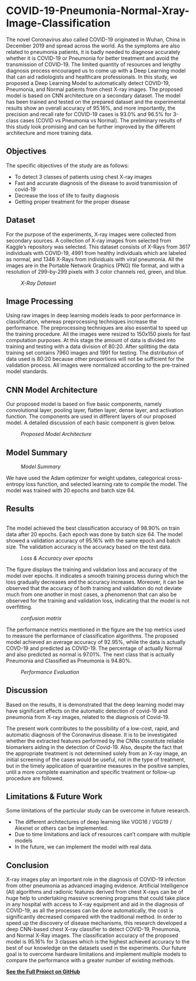 # COVID-19-Pneumonia-Normal-Xray-Image-Classification

<!-- wp:paragraph -->
<p>The novel Coronavirus also called COVID-19 originated in Wuhan, China in December 2019 and spread across the world. As the symptoms are also related to pneumonia patients, it is badly needed to diagnose accurately whether it is COVID-19 or Pneumonia for better treatment and avoid the transmission of COVID-19. The limited quantity of resources and lengthy diagnosis process encouraged us to come up with a Deep Learning model that can aid radiologists and healthcare professionals. In this study, we proposed a Deep Learning Model to automatically detect COVID-19, Pneumonia, and Normal patients from chest X-ray images. The proposed model is based on CNN architecture on a secondary dataset. The model has been trained and tested on the prepared dataset and the experimental results show an overall accuracy of 95.16%, and more importantly, the precision and recall rate for COVID-19 cases is 93.0% and 96.5% for 3-class cases (COVID vs Pneumonia vs Normal). The preliminary results of this study look promising and can be further improved by the different architecture and more training data.</p>
<!-- /wp:paragraph -->

<!-- wp:heading -->
<h2>Objectives</h2>
<!-- /wp:heading -->

<!-- wp:paragraph -->
<p>The specific objectives of the study are as follows:</p>
<!-- /wp:paragraph -->

<!-- wp:list -->
<ul><li>To detect 3 classes of patients using chest X-ray images</li><li>Fast and accurate diagnosis of the disease to avoid transmission of covid-19</li><li>Decrease the loss of life to faulty diagnosis</li><li>Getting proper treatment for the proper disease</li></ul>
<!-- /wp:list -->

<!-- wp:heading -->
<h2>Dataset</h2>
<!-- /wp:heading -->

<!-- wp:paragraph -->
<p>For the purpose of the experiments, X-ray images were collected from secondary sources. A collection of X-ray images from selected from Kaggle’s repository was selected. This dataset consists of X-Rays from 3617 individuals with COVID-19, 4991 from healthy individuals which are labeled as normal, and 1346 X-Rays from individuals with viral pneumonia. All the images are in the Portable Network Graphics (PNG) file format, and with a resolution of 299-by-299 pixels with 3 color channels red, green, and blue.</p>
<!-- /wp:paragraph -->

<!-- wp:image {"align":"center","id":79,"sizeSlug":"full","linkDestination":"none"} -->
<figure class="wp-block-image aligncenter size-full"><img src="https://shahriaralamrakib.com/cv/wp-content/uploads/2022/09/x-ray.png" alt="" class="wp-image-79"/><figcaption><em>X-Ray Dataset</em></figcaption></figure>
<!-- /wp:image -->

<!-- wp:heading -->
<h2>Image Processing</h2>
<!-- /wp:heading -->

<!-- wp:paragraph -->
<p>Using raw images in deep learning models leads to poor performance in classification, whereas preprocessing techniques increase the performance. The preprocessing techniques are also essential to speed up the training procedure. All the images were resized to 150x150 pixels for fast computation purposes. At this stage the amount of data is divided into training and testing with a data division of 80:20. After splitting the data training set contains 7960 images and 1991 for testing. The distribution of data used is 80:20 because other proportions will not be sufficient for the validation process. All images were normalized according to the pre-trained model standards.</p>
<!-- /wp:paragraph -->

<!-- wp:heading -->
<h2><strong>CNN Model Architecture</strong></h2>
<!-- /wp:heading -->

<!-- wp:paragraph -->
<p>Our proposed model is based on five basic components, namely convolutional layer, pooling layer, flatten layer, dense layer, and activation function. The components are used in different layers of our proposed model. A detailed discussion of each basic component is given below.</p>
<!-- /wp:paragraph -->

<!-- wp:image {"id":80,"sizeSlug":"large","linkDestination":"none"} -->
<figure class="wp-block-image size-large"><img src="https://shahriaralamrakib.com/cv/wp-content/uploads/2022/09/covid-model-1024x523.png" alt="" class="wp-image-80"/><figcaption><em>Proposed Model Architecture</em></figcaption></figure>
<!-- /wp:image -->

<!-- wp:heading -->
<h2>Model Summary</h2>
<!-- /wp:heading -->

<!-- wp:image {"align":"center","id":81,"sizeSlug":"large","linkDestination":"none"} -->
<figure class="wp-block-image aligncenter size-large"><img src="https://shahriaralamrakib.com/cv/wp-content/uploads/2022/09/Screenshot_952-1024x474.png" alt="" class="wp-image-81"/><figcaption><em>Model Summary</em></figcaption></figure>
<!-- /wp:image -->

<!-- wp:paragraph -->
<p>We have used the Adam optimizer for weight updates, categorical cross-entropy loss function, and selected learning rate to compile the model. The model was trained with 20 epochs and batch size 64.</p>
<!-- /wp:paragraph -->

<!-- wp:heading -->
<h2>Results </h2>
<!-- /wp:heading -->

<!-- wp:image {"align":"center","id":83,"sizeSlug":"large","linkDestination":"none"} -->
<figure class="wp-block-image aligncenter size-large"><img src="https://shahriaralamrakib.com/cv/wp-content/uploads/2022/09/Screenshot_953-1024x377.png" alt="" class="wp-image-83"/></figure>
<!-- /wp:image -->

<!-- wp:paragraph -->
<p>The model achieved the best classification accuracy of 98.90% on train data after 20 epochs. Each epoch was done by batch size 64. The model showed a validation accuracy of 95.16% with the same epoch and batch size. The validation accuracy is the accuracy based on the test data.</p>
<!-- /wp:paragraph -->

<!-- wp:image {"align":"center","id":82,"sizeSlug":"full","linkDestination":"none"} -->
<figure class="wp-block-image aligncenter size-full"><img src="https://shahriaralamrakib.com/cv/wp-content/uploads/2022/09/download-5.png" alt="" class="wp-image-82"/><figcaption><em>Loss &amp; Accuracy over epochs</em></figcaption></figure>
<!-- /wp:image -->

<!-- wp:paragraph -->
<p>The figure displays the training and validation loss and accuracy of the model over epochs. It indicates a smooth training process during which the loss gradually decreases and the accuracy increases. Moreover, it can be observed that the accuracy of both training and validation do not deviate much from one another in most cases, a phenomenon that can also be observed for the training and validation loss, indicating that the model is not overfitting.</p>
<!-- /wp:paragraph -->

<!-- wp:image {"align":"center","id":84,"sizeSlug":"full","linkDestination":"none"} -->
<figure class="wp-block-image aligncenter size-full"><img src="https://shahriaralamrakib.com/cv/wp-content/uploads/2022/09/download-6.png" alt="" class="wp-image-84"/><figcaption><em>confusion matrix</em></figcaption></figure>
<!-- /wp:image -->

<!-- wp:paragraph -->
<p>The performance metrics mentioned in the figure are the top metrics used to measure the performance of classification algorithms. The proposed model achieved an average accuracy of 92.95%, while the data is actually COVD-19 and predicted as COVID-19. The percentage of actually Normal and also predicted as normal is 97.01%. The next class that is actually Pneumonia and Classified as Pneumonia is 94.80%.</p>
<!-- /wp:paragraph -->

<!-- wp:image {"align":"center","id":85,"sizeSlug":"full","linkDestination":"none"} -->
<figure class="wp-block-image aligncenter size-full"><img src="https://shahriaralamrakib.com/cv/wp-content/uploads/2022/09/Screenshot_954.png" alt="" class="wp-image-85"/><figcaption><em>Performance Evaluation</em></figcaption></figure>
<!-- /wp:image -->

<!-- wp:heading -->
<h2>Discussion</h2>
<!-- /wp:heading -->

<!-- wp:paragraph -->
<p>Based on the results, it is demonstrated that the deep learning model may have significant effects on the automatic detection of covid-19 and pneumonia from X-ray images, related to the diagnosis of Covid-19.</p>
<!-- /wp:paragraph -->

<!-- wp:paragraph -->
<p>The present work contributes to the possibility of a low-cost, rapid, and automatic diagnosis of the Coronavirus disease. It is to be investigated whether the extracted features performed by the CNNs constitute reliable biomarkers aiding in the detection of Covid-19. Also, despite the fact that the appropriate treatment is not determined solely from an X-ray image, an initial screening of the cases would be useful, not in the type of treatment, but in the timely application of quarantine measures in the positive samples, until a more complete examination and specific treatment or follow-up procedure are followed.</p>
<!-- /wp:paragraph -->

<!-- wp:heading -->
<h2>Limitations &amp; Future Work</h2>
<!-- /wp:heading -->

<!-- wp:paragraph -->
<p>Some limitations of the particular study can be overcome in future research.</p>
<!-- /wp:paragraph -->

<!-- wp:list -->
<ul><li>The different architectures of deep learning like VGG16 / VGG19 / Alexnet or others can be implemented.</li><li>Due to time limitations and lack of resources can’t compare with multiple models</li><li>In the future, we can implement the model with real data.</li></ul>
<!-- /wp:list -->

<!-- wp:heading -->
<h2>Conclusion</h2>
<!-- /wp:heading -->

<!-- wp:paragraph -->
<p>X-ray images play an important role in the diagnosis of COVID-19 infection from other pneumonia as advanced imaging evidence. Artificial Intelligence (AI) algorithms and radionic features derived from chest X-rays can be of huge help to undertaking massive screening programs that could take place in any hospital with access to X-ray equipment and aid in the diagnosis of COVID-19, as all the processes can be done automatically, the cost is significantly decreased compared with the traditional method. In order to speed up the discovery of disease mechanisms, this research developed a deep CNN-based chest X-ray classifier to detect COVID-19, Pneumonia, and Normal X-Ray images. The classification accuracy of the proposed model is 95.16% for 3 classes which is the highest achieved accuracy to the best of our knowledge on the datasets used in the experiments. Our future goal is to overcome hardware limitations and implement multiple models to compare the performance with a greater number of existing methods.</p>
<!-- /wp:paragraph -->

<!-- wp:paragraph -->
<p><strong><a href="https://github.com/mohammad-rakibul-alam/COVID-19-Pneumonia-Normal-Xray-Image-Classification" target="_blank" rel="noreferrer noopener">See the Full Project on GitHub</a></strong></p>
<!-- /wp:paragraph -->
